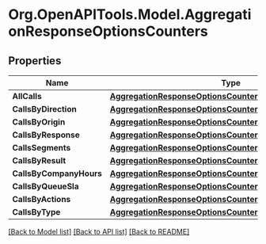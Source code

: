 
# Org.OpenAPITools.Model.AggregationResponseOptionsCounters

## Properties

Name | Type | Description | Notes
------------ | ------------- | ------------- | -------------
**AllCalls** | [**AggregationResponseOptionsCountersAllCalls**](AggregationResponseOptionsCountersAllCalls.md) |  | [optional] 
**CallsByDirection** | [**AggregationResponseOptionsCountersCallsByDirection**](AggregationResponseOptionsCountersCallsByDirection.md) |  | [optional] 
**CallsByOrigin** | [**AggregationResponseOptionsCountersCallsByOrigin**](AggregationResponseOptionsCountersCallsByOrigin.md) |  | [optional] 
**CallsByResponse** | [**AggregationResponseOptionsCountersCallsByResponse**](AggregationResponseOptionsCountersCallsByResponse.md) |  | [optional] 
**CallsSegments** | [**AggregationResponseOptionsCountersCallsSegments**](AggregationResponseOptionsCountersCallsSegments.md) |  | [optional] 
**CallsByResult** | [**AggregationResponseOptionsCountersCallsByResult**](AggregationResponseOptionsCountersCallsByResult.md) |  | [optional] 
**CallsByCompanyHours** | [**AggregationResponseOptionsCountersCallsByCompanyHours**](AggregationResponseOptionsCountersCallsByCompanyHours.md) |  | [optional] 
**CallsByQueueSla** | [**AggregationResponseOptionsCountersCallsByQueueSla**](AggregationResponseOptionsCountersCallsByQueueSla.md) |  | [optional] 
**CallsByActions** | [**AggregationResponseOptionsCountersCallsByActions**](AggregationResponseOptionsCountersCallsByActions.md) |  | [optional] 
**CallsByType** | [**AggregationResponseOptionsCountersCallsByType**](AggregationResponseOptionsCountersCallsByType.md) |  | [optional] 

[[Back to Model list]](../README.md#documentation-for-models)
[[Back to API list]](../README.md#documentation-for-api-endpoints)
[[Back to README]](../README.md)


